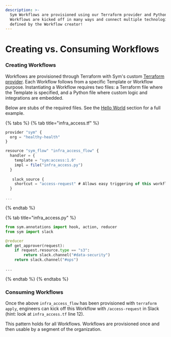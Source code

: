 ```yaml
---
description: >-
  Sym Workflows are provisioned using our Terraform provider and Python SDK. Sym
  Workflows are kicked off in many ways and connect multiple technologies as
  defined by the Workflow creator!
---
```


# Creating vs. Consuming Workflows

### Creating Workflows

Workflows are provisioned through Terraform with Sym's custom [Terraform provider](https://www.terraform.io/docs/providers/index.html). Each Workflow follows from a specific Template or Workflow purpose. Instantiating a Workflow requires two files: a Terraform file where the Template is specified, and a Python file where custom logic and integrations are embedded.

Below are stubs of the required files. See the [Hello World](../hello-world/build-your-first-sym-workflow.md) section for a full example.

{% tabs %}
{% tab title="infra\_access.tf" %}
```javascript
provider "sym" {
  org = "healthy-health"
}

resource "sym_flow" "infra_access_flow" {
  handler = {
    template = "sym:access:1.0"
    impl = file("infra_access.py")
  }
  
   slack_source {
    shortcut = "access-request" # Allows easy triggering of this workflow from Slack
  }
  
...
```
{% endtab %}

{% tab title="infra\_access.py" %}
```python
from sym.annotations import hook, action, reducer
from sym import slack

@reducer
def get_approver(request):
    if request.resource.type == "s3":
        return slack.channel("#data-security")
    return slack.channel("#ops")
    
...
```
{% endtab %}
{% endtabs %}

### Consuming Workflows

Once the above `infra_access_flow` has been provisioned with `terraform apply`, engineers can kick off this Workflow with `/access-request` in Slack \(hint: look at `infra_access.tf` line 12\).

This pattern holds for all Workflows. Workflows are provisioned once and then usable by a segment of the organization.



